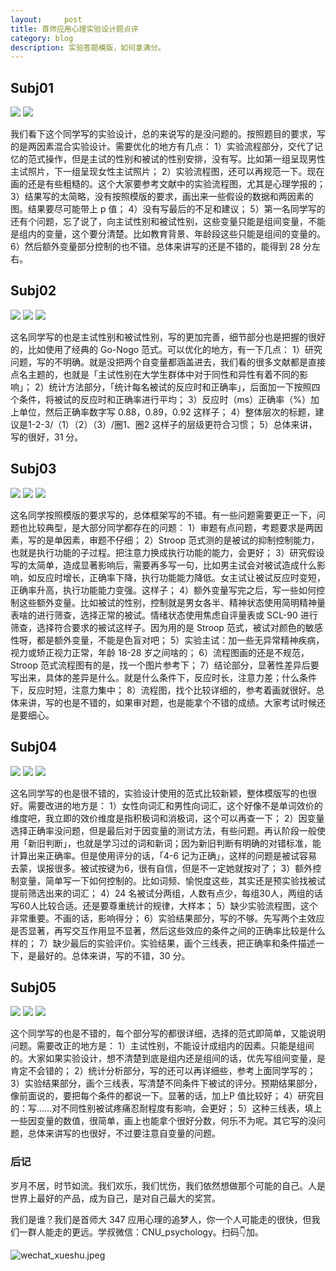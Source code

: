 ```yaml
---
layout:     post
title: 首师应用心理实验设计题点评
category: blog
description: 实验答题模版，如何拿满分。
---
```


## Subj01
![](https://image.cnu347.com/2020-12-13-Subj01-01.jpeg)
![](https://image.cnu347.com/2020-12-13-Subj01-02.jpeg)

我们看下这个同学写的实验设计，总的来说写的是没问题的。按照题目的要求，写的是两因素混合实验设计。需要优化的地方有几点：
1）实验流程部分，交代了记忆的范式操作，但是主试的性别和被试的性别安排，没有写。比如第一组呈现男性主试照片，下一组呈现女性主试照片；
2）实验流程图，还可以再规范一下。现在画的还是有些粗糙的。这个大家要参考文献中的实验流程图，尤其是心理学报的；
3）结果写的太简略，没有按照模版的要求，画出来一些假设的数据和两因素的图。结果要尽可能带上 p 值；
4）没有写最后的不足和建议；
5）第一名同学写的还有个问题，忘了说了，向主试性别和被试性别，这些变量只能是组间变量，不能是组内的变量，这个要分清楚。比如教育背景、年龄段这些只能是组间的变量的。
6）然后额外变量部分控制的也不错。总体来讲写的还是不错的，能得到 28 分左右。

## Subj02
![](https://image.cnu347.com/2020-12-13-Subj02-01.jpeg)
![](https://image.cnu347.com/2020-12-13-Subj02-02.jpeg)
![](https://image.cnu347.com/2020-12-13-Subj02-03.jpeg)

这名同学写的也是主试性别和被试性别，写的更加完善，细节部分也是把握的很好的，比如使用了经典的 Go-Nogo 范式。可以优化的地方，有一下几点：
1）研究问题，写的不明确。就是没把两个自变量都涵盖进去，我们看的很多文献都是直接点名主题的，也就是「主试性别在大学生群体中对于同性和异性有着不同的影响」；
2）统计方法部分，「统计每名被试的反应时和正确率」，后面加一下按照四个条件，将被试的反应时和正确率进行平均；
3）反应时（ms）正确率（%）加上单位，然后正确率数字写 0.88，0.89，0.92 这样子；
4）整体层次的标题，建议是1-2-3/（1）（2）（3）/圈1、圈2 这样子的层级更符合习惯；
5）总体来讲，写的很好，31 分。

## Subj03
![](https://image.cnu347.com/2020-12-13-Subj03-01.jpeg)
![](https://image.cnu347.com/2020-12-13-Subj03-02.jpeg)
![](https://image.cnu347.com/2020-12-13-Subj03-03.jpeg)

这名同学按照模版的要求写的，总体框架写的不错。有一些问题需要更正一下，问题也比较典型，是大部分同学都存在的问题：
1）审题有点问题，考题要求是两因素，写的是单因素，审题不仔细；
2）Stroop 范式测的是被试的抑制控制能力，也就是执行功能的子过程。把注意力换成执行功能的能力，会更好；
3）研究假设写的太简单，造成显著影响后，需要再多写一句，比如男主试会对被试造成什么影响，如反应时增长，正确率下降，执行功能能力降低。女主试让被试反应时变短，正确率升高，执行功能能力变强。这样子；
4）额外变量写完之后，写一些如何控制这些额外变量。比如被试的性别，控制就是男女各半、精神状态使用简明精神量表啥的进行筛查，选择正常的被试。情绪状态使用焦虑自评量表或 SCL-90 进行筛查，选择符合要求的被试这样子。因为用的是 Stroop 范式，被试对颜色的敏感性呀，都是额外变量，不能是色盲对吧；
5）实验主试：加一些无异常精神疾病，视力或矫正视力正常，年龄 18-28 岁之间啥的；
6）流程图画的还是不规范，Stroop 范式流程图有的是，找一个图片参考下；
7）结论部分，显著性差异后要写出来，具体的差异是什么。就是什么条件下，反应时长，注意力差；什么条件下，反应时短，注意力集中；
8）流程图，找个比较详细的，参考着画就很好。总体来讲，写的也是不错的，如果审对题，也是能拿个不错的成绩。大家考试时候还是要细心。

## Subj04
![](https://image.cnu347.com/2020-12-13-Subj04-01.jpeg)
![](https://image.cnu347.com/2020-12-13-Subj04-02.jpeg)
![](https://image.cnu347.com/2020-12-13-Subj04-03.jpeg)

这名同学写的也是很不错的，实验设计使用的范式比较新颖，整体模版写的也很好。需要改进的地方是：
1）女性向词汇和男性向词汇，这个好像不是单词效价的维度吧，我立即的效价维度是指积极词和消极词，这个可以再查一下；
2）因变量选择正确率没问题，但是最后对于因变量的测试方法，有些问题。再认阶段一般使用「新旧判断」，也就是学习过的词和新词；因为新旧判断有明确的对错标准，能计算出来正确率。但是使用评分的话，「4-6 记为正确」，这样的问题是被试容易去蒙，误报很多。被试按键为6，很有自信，但是不一定她就按对了；
3）额外控制变量，简单写一下如何控制的。比如词频、愉悦度这些，其实还是预实验找被试提前筛选出来的词汇；
4）24 名被试分两组，人数有点少，每组30人，两组的话写60人比较合适。还是要尊重统计的规律，大样本；
5）缺少实验流程图，这个非常重要。不画的话，影响得分；
6）实验结果部分，写的不够。先写两个主效应是否显著，再写交互作用显不显著，然后这些效应的条件之间的正确率比较是什么样的；
7）缺少最后的实验评价。实验结果，画个三线表，把正确率和条件描述一下，是最好的。总体来讲，写的不错，30 分。

## Subj05
![](https://image.cnu347.com/2020-12-13-Subj05-01.png)
![](https://image.cnu347.com/2020-12-13-Subj05-02.jpeg)
![](https://image.cnu347.com/2020-12-13-Subj05-03.png)

这个同学写的也是不错的，每个部分写的都很详细，选择的范式即简单，又能说明问题。需要改正的地方是：
1）主试性别，不能设计成组内的因素。只能是组间的。大家如果实验设计，想不清楚到底是组内还是组间的话，优先写组间变量，是肯定不会错的；
2）统计分析部分，写的还可以再详细些，参考上面同学写的；
3）实验结果部分，画个三线表，写清楚不同条件下被试的评分。预期结果部分，像前面说的，要把每个条件的都说一下。显著的话，加上P 值比较好；
4）研究目的：写……对不同性别被试疼痛忍耐程度有影响，会更好；
5）这种三线表，填上一些因变量的数值，很简单，画上也能拿个很好分数，何乐不为呢。其它写的没问题，总体来讲写的也很好，不过要注意自变量的问题。

### 后记

岁月不居，时节如流。我们欢乐，我们忧伤，我们依然想做那个可能的自己。人是世界上最好的产品，成为自己，是对自己最大的奖赏。

我们是谁？我们是首师大 347 应用心理的追梦人，你一个人可能走的很快，但我们一群人能走的更远。学叔微信：CNU_psychology。扫码👇加。

![wechat_xueshu.jpeg](https://cnu347-1257355643.cos.ap-beijing.myqcloud.com/CNU347/WechatIMG125.jpeg)
